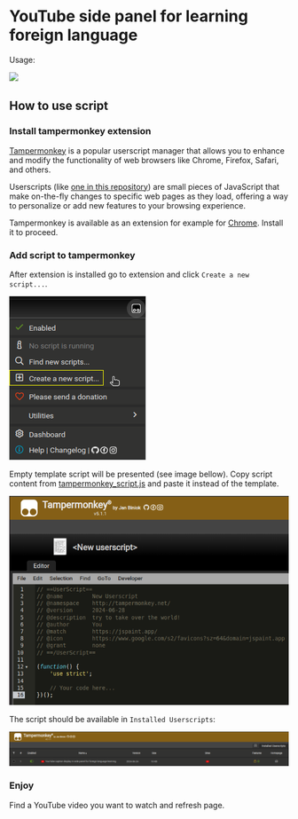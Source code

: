# YouTube side panel for learning foreign language
Usage:

![](images/yt_panel.gif)

## How to use script
### Install tampermonkey extension
[Tampermonkey](https://www.tampermonkey.net/) is a popular userscript manager that allows you to enhance and modify the functionality of web browsers 
like Chrome, Firefox, Safari, and others. 

Userscripts (like [one in this repository](tampermonkey_script.js)) are small pieces of JavaScript that make on-the-fly changes 
to specific web pages as they load, offering a way to personalize or add new features to your browsing experience.

Tampermonkey is available as an extension for example for [Chrome](https://chromewebstore.google.com/detail/tampermonkey/dhdgffkkebhmkfjojejmpbldmpobfkfo).
Install it to proceed.

### Add script to tampermonkey
After extension is installed go to extension and click `Create a new script...`.

![](images/create_script.png)

Empty template script will be presented (see image bellow). Copy script content from [tampermonkey_script.js](tampermonkey_script.js)
and paste it instead of the template.

![](images/script_template.png)

The script should be available in `Installed Userscripts`:

![](images/user_scripts_list.png)

### Enjoy
Find a YouTube video you want to watch and refresh page.
